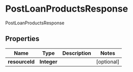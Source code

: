 

# PostLoanProductsResponse

PostLoanProductsResponse

## Properties

| Name | Type | Description | Notes |
|------------ | ------------- | ------------- | -------------|
|**resourceId** | **Integer** |  |  [optional] |



